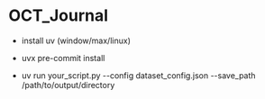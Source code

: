 # OCT_Journal

- install uv (window/max/linux)


- uvx pre-commit install


- uv run your_script.py --config dataset_config.json --save_path /path/to/output/directory
